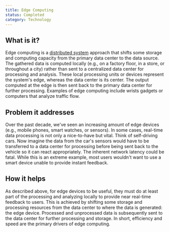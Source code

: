 ```yaml
---
title: Edge Computing
status: Completed
category: Technology
---
```


## What is it?

Edge computing is a [distributed system](/distributed-systems/) approach that shifts some storage and computing capacity from the primary data center to the data source.
The gathered data is computed locally (e.g., on a factory floor, in a store, or throughout a city) rather than sent to a centralized data center for processing and analysis. 
These local processing units or devices represent the system's edge, whereas the data center is its center.
The output computed at the edge is then sent back to the primary data center for further processing.
Examples of edge computing include wrists gadgets or computers that analyze traffic flow.

## Problem it addresses

Over the past decade, we've seen an increasing amount of edge devices (e.g., mobile phones, smart watches, or sensors). 
In some cases, real-time data processing is not only a nice-to-have but vital. 
Think of self-driving cars. 
Now imagine the data from the car's sensors would have to be transferred to a data center for processing before being sent back to the vehicle so it can react appropriately. 
The inherent network latency could be fatal. 
While this is an extreme example, most users wouldn't want to use a smart device unable to provide instant feedback. 

## How it helps

As described above, for edge devices to be useful, they must do at least part of the processing and analyzing locally to provide near real-time feedback to users. 
This is achieved by shifting some storage and processing resources from the data center to where the data is generated: the edge device.
Processed and unprocessed data is subsequently sent to the data center for further processing and storage.
In short, efficiency and speed are the primary drivers of edge computing. 


